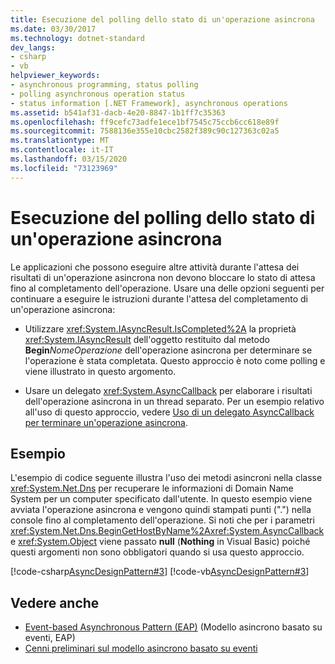 ```yaml
---
title: Esecuzione del polling dello stato di un'operazione asincrona
ms.date: 03/30/2017
ms.technology: dotnet-standard
dev_langs:
- csharp
- vb
helpviewer_keywords:
- asynchronous programming, status polling
- polling asynchronous operation status
- status information [.NET Framework], asynchronous operations
ms.assetid: b541af31-dacb-4e20-8847-1b1ff7c35363
ms.openlocfilehash: ff9cefc73adfe1ece1bf7545c75ccb6cc618e89f
ms.sourcegitcommit: 7588136e355e10cbc2582f389c90c127363c02a5
ms.translationtype: MT
ms.contentlocale: it-IT
ms.lasthandoff: 03/15/2020
ms.locfileid: "73123969"
---
```

# <a name="polling-for-the-status-of-an-asynchronous-operation"></a>Esecuzione del polling dello stato di un'operazione asincrona
Le applicazioni che possono eseguire altre attività durante l'attesa dei risultati di un'operazione asincrona non devono bloccare lo stato di attesa fino al completamento dell'operazione. Usare una delle opzioni seguenti per continuare a eseguire le istruzioni durante l'attesa del completamento di un'operazione asincrona:  
  
- Utilizzare <xref:System.IAsyncResult.IsCompleted%2A> la proprietà <xref:System.IAsyncResult> dell'oggetto restituito dal metodo **Begin**_NomeOperazione_ dell'operazione asincrona per determinare se l'operazione è stata completata. Questo approccio è noto come polling e viene illustrato in questo argomento.  
  
- Usare un delegato <xref:System.AsyncCallback> per elaborare i risultati dell'operazione asincrona in un thread separato. Per un esempio relativo all'uso di questo approccio, vedere [Uso di un delegato AsyncCallback per terminare un'operazione asincrona](../../../docs/standard/asynchronous-programming-patterns/using-an-asynccallback-delegate-to-end-an-asynchronous-operation.md).  
  
## <a name="example"></a>Esempio  
 L'esempio di codice seguente illustra l'uso dei metodi asincroni nella classe <xref:System.Net.Dns> per recuperare le informazioni di Domain Name System per un computer specificato dall'utente. In questo esempio viene avviata l'operazione asincrona e vengono quindi stampati punti (".") nella console fino al completamento dell'operazione. Si noti che per i parametri <xref:System.Net.Dns.BeginGetHostByName%2A><xref:System.AsyncCallback> e <xref:System.Object> viene passato **null** (**Nothing** in Visual Basic) poiché questi argomenti non sono obbligatori quando si usa questo approccio.  
  
 [!code-csharp[AsyncDesignPattern#3](../../../samples/snippets/csharp/VS_Snippets_CLR/AsyncDesignPattern/CS/Async_Poll.cs#3)]
 [!code-vb[AsyncDesignPattern#3](../../../samples/snippets/visualbasic/VS_Snippets_CLR/AsyncDesignPattern/VB/Async_Poll.vb#3)]  
  
## <a name="see-also"></a>Vedere anche

- [Event-based Asynchronous Pattern (EAP)](../../../docs/standard/asynchronous-programming-patterns/event-based-asynchronous-pattern-eap.md) (Modello asincrono basato su eventi, EAP)
- [Cenni preliminari sul modello asincrono basato su eventi](../../../docs/standard/asynchronous-programming-patterns/event-based-asynchronous-pattern-overview.md)

